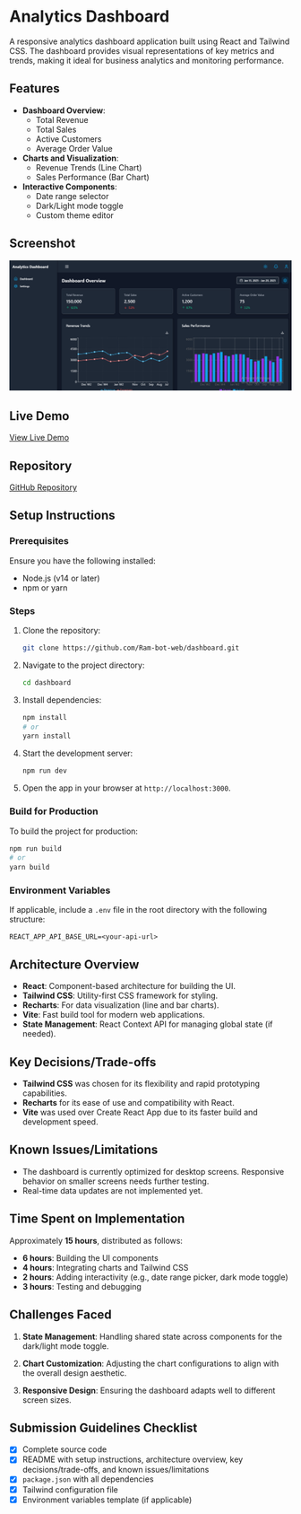 # Analytics Dashboard

A responsive analytics dashboard application built using React and Tailwind CSS. The dashboard provides visual representations of key metrics and trends, making it ideal for business analytics and monitoring performance.

## Features

- **Dashboard Overview**:
  - Total Revenue
  - Total Sales
  - Active Customers
  - Average Order Value
- **Charts and Visualization**:
  - Revenue Trends (Line Chart)
  - Sales Performance (Bar Chart)
- **Interactive Components**:
  - Date range selector
  - Dark/Light mode toggle
  - Custom theme editor

## Screenshot

![Dashboard Screenshot](./image.png)

## Live Demo
[View Live Demo](https://dashboard-puce-tau-66.vercel.app/)

## Repository
[GitHub Repository](https://github.com/Ram-bot-web/dashboard)

## Setup Instructions

### Prerequisites

Ensure you have the following installed:
- Node.js (v14 or later)
- npm or yarn

### Steps

1. Clone the repository:
   ```bash
   git clone https://github.com/Ram-bot-web/dashboard.git
   ```

2. Navigate to the project directory:
   ```bash
   cd dashboard
   ```

3. Install dependencies:
   ```bash
   npm install
   # or
   yarn install
   ```

4. Start the development server:
   ```bash
   npm run dev
   ```

5. Open the app in your browser at `http://localhost:3000`.

### Build for Production

To build the project for production:
```bash
npm run build
# or
yarn build
```

### Environment Variables

If applicable, include a `.env` file in the root directory with the following structure:
```
REACT_APP_API_BASE_URL=<your-api-url>
```

## Architecture Overview

- **React**: Component-based architecture for building the UI.
- **Tailwind CSS**: Utility-first CSS framework for styling.
- **Recharts**: For data visualization (line and bar charts).
- **Vite**: Fast build tool for modern web applications.
- **State Management**: React Context API for managing global state (if needed).

## Key Decisions/Trade-offs

- **Tailwind CSS** was chosen for its flexibility and rapid prototyping capabilities.
- **Recharts** for its ease of use and compatibility with React.
- **Vite** was used over Create React App due to its faster build and development speed.

## Known Issues/Limitations

- The dashboard is currently optimized for desktop screens. Responsive behavior on smaller screens needs further testing.
- Real-time data updates are not implemented yet.

## Time Spent on Implementation

Approximately **15 hours**, distributed as follows:
- **6 hours**: Building the UI components
- **4 hours**: Integrating charts and Tailwind CSS
- **2 hours**: Adding interactivity (e.g., date range picker, dark mode toggle)
- **3 hours**: Testing and debugging

## Challenges Faced

1. **State Management**:
   Handling shared state across components for the dark/light mode toggle.

2. **Chart Customization**:
   Adjusting the chart configurations to align with the overall design aesthetic.

3. **Responsive Design**:
   Ensuring the dashboard adapts well to different screen sizes.

## Submission Guidelines Checklist

- [x] Complete source code
- [x] README with setup instructions, architecture overview, key decisions/trade-offs, and known issues/limitations
- [x] `package.json` with all dependencies
- [x] Tailwind configuration file
- [x] Environment variables template (if applicable)
